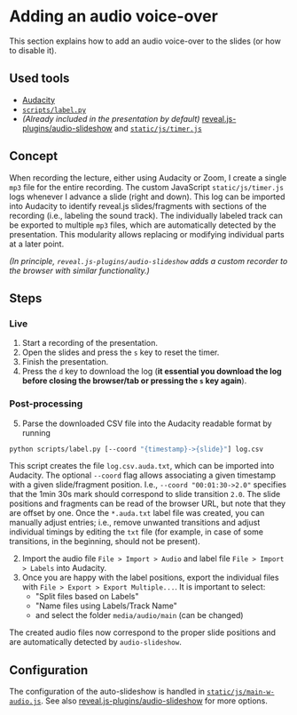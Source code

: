 
# Adding an audio voice-over

This section explains how to add an audio voice-over to the slides (or how to disable it).

## Used tools

* [Audacity](https://www.audacityteam.org/)
* [`scripts/label.py`](https://github.com/ckoerber/group-theory-example-lecture/blob/main/scripts/label.py)
* *(Already included in the presentation by default)* [reveal.js-plugins/audio-slideshow](https://github.com/rajgoel/reveal.js-plugins/tree/master/audio-slideshow) and [`static/js/timer.js`](https://github.com/ckoerber/group-theory-example-lecture/blob/main/static/js/timer.js)

## Concept

When recording the lecture, either using Audacity or Zoom, I create a single `mp3` file for the entire recording.
The custom JavaScript `static/js/timer.js` logs whenever I advance a slide (right and down).
This log can be imported into Audacity to identify reveal.js slides/fragments with sections of the recording (i.e., labeling the sound track).
The individually labeled track can be exported to multiple `mp3` files, which are automatically detected by the presentation.
This modularity allows replacing or modifying individual parts at a later point.

*(In principle, `reveal.js-plugins/audio-slideshow` adds a custom recorder to the browser with similar functionality.)*


## Steps

### Live

1. Start a recording of the presentation.
2. Open the slides and press the `s` key to reset the timer.
3. Finish the presentation.
4. Press the `d` key to download the log
    (**it essential you download the log before closing the browser/tab or pressing the `s` key again**).

### Post-processing

5. Parse the downloaded CSV file into the Audacity readable format by running
```bash
python scripts/label.py [--coord "{timestamp}->{slide}"] log.csv
```
This script creates the file `log.csv.auda.txt`, which can be imported into Audacity.
The optional `--coord` flag allows associating a given timestamp with a given slide/fragment position.
I.e., `--coord "00:01:30->2.0"` specifies that the 1min 30s mark should correspond to slide transition `2.0`.
The slide positions and fragments can be read of the browser URL, but note that they are offset by one.
Once the `*.auda.txt` label file was created, you can manually adjust entries; i.e., remove unwanted transitions and adjust individual timings by editing the `txt` file (for example, in case of some transitions, in the beginning, should not be present).

2. Import the audio file `File > Import > Audio` and label file `File > Import > Labels` into Audacity.
3. Once you are happy with the label positions, export the individual files with `File > Export > Export Multiple...`. It is important to select:
    * "Split files based on Labels"
    * "Name files using Labels/Track Name"
    * and select the folder `media/audio/main` (can be changed)

The created audio files now correspond to the proper slide positions and are automatically detected by `audio-slideshow`.

## Configuration

The configuration of the auto-slideshow is handled in  [`static/js/main-w-audio.js`](https://github.com/ckoerber/group-theory-example-lecture/blob/main/static/js/main-w-audio.js).
See also [reveal.js-plugins/audio-slideshow](https://github.com/rajgoel/reveal.js-plugins/tree/master/audio-slideshow) for more options.
